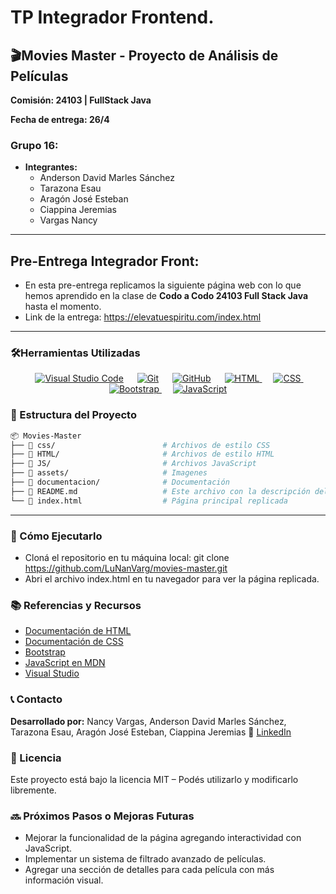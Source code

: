 # TP Integrador Frontend.
## 🎬Movies Master - Proyecto de Análisis de Películas

 **Comisión: 24103 | FullStack Java**
 
 **Fecha de entrega: 26/4**
 
### **Grupo 16:**
* **Integrantes:**
  - Anderson David Marles Sánchez
  - Tarazona Esau
  - Aragón José Esteban
  - Ciappina Jeremias
  - Vargas Nancy

---

## Pre-Entrega Integrador Front:
* En esta pre-entrega replicamos la siguiente página web con lo que hemos aprendido en la clase de **Codo a Codo 24103 Full Stack Java** hasta el momento.
* Link de la entrega: https://elevatuespiritu.com/index.html

---

### **🛠️Herramientas Utilizadas**
   
<p align="center">
  &emsp;
   <a href="#"><img alt="Visual Studio Code" src="https://img.shields.io/badge/Visual%20Studio%20Code-0078d7.svg?style=plastic&logo=visual-studio-code&logoColor=white"></a>
  &emsp;
    <a href="#"><img alt="Git" src="https://img.shields.io/badge/Git%20-%23F05033.svg?style=plastic&logo=git&logoColor=white"></a>
  &emsp;
    <a href="#"><img alt="GitHub" src="https://img.shields.io/badge/github-%23181717.svg?style=plastic&logo=github&logoColor=white"></a>
  &emsp;
  <a href="https://www.w3.org/html/" target="_blank"> 
   <img alt="HTML" src="https://img.shields.io/badge/HTML5%20-%23E34F26.svg?style=plastic&logo=html5&logoColor=white"/>
  </a>   
  &emsp;
  <a href="https://www.w3schools.com/css/" target="_blank">
    <img alt="CSS" src="https://img.shields.io/badge/CSS%20-%231572B6.svg?style=plastic&logo=css3&logoColor=white"/>
  </a> 
 &emsp;
  <a href="https://getbootstrap.com" target="_blank"> 
    <img alt="Bootstrap" src="https://img.shields.io/badge/Bootstrap-%23563D7C.svg?style=flat&logo=bootstrap&logoColor=white"/>
  </a>
  &emsp;
  <a href="https://developer.mozilla.org/en-US/docs/Web/JavaScript" target="_blank"> 
     <img alt="JavaScript" src="https://img.shields.io/badge/JavaScript%20-%23F7DF1E.svg?style=plastic&logo=javascript&logoColor=black"/>
   </a>
</p>

### **📂 Estructura del Proyecto**

 ```bash
📦 Movies-Master
 ├── 📂 css/                        # Archivos de estilo CSS
 ├── 📂 HTML/                       # Archivos de estilo HTML
 ├── 📂 JS/                         # Archivos JavaScript  
 ├── 📂 assets/                     # Imagenes
 ├── 📂 documentacion/              # Documentación
 ├── 📄 README.md                   # Este archivo con la descripción del proyecto
 └── 📄 index.html                  # Página principal replicada  
```
   
---
### **🚀 Cómo Ejecutarlo**
  - Cloná el repositorio en tu máquina local:
git clone https://github.com/LuNanVarg/movies-master.git
  - Abri el archivo index.html en tu navegador para ver la página replicada.


### **📚 Referencias y Recursos**
  - [Documentación de HTML](https://www.w3.org/html/)
  - [Documentación de CSS](https://www.w3schools.com/css/)
  - [Bootstrap](https://getbootstrap.com/)
  - [JavaScript en MDN](https://developer.mozilla.org/en-US/docs/Web/JavaScript)
  - [Visual Studio](https://code.visualstudio.com/)


### **📞 Contacto**
   **Desarrollado por:** Nancy Vargas, Anderson David Marles Sánchez, Tarazona Esau, Aragón José Esteban, Ciappina Jeremias
📧 [LinkedIn](https://www.linkedin.com/in/vargasnancy)


### **📜 Licencia**
Este proyecto está bajo la licencia MIT – Podés utilizarlo y modificarlo libremente.


### **🔜 Próximos Pasos o Mejoras Futuras**
  - Mejorar la funcionalidad de la página agregando interactividad con JavaScript.
  - Implementar un sistema de filtrado avanzado de películas.
  - Agregar una sección de detalles para cada película con más información visual.







